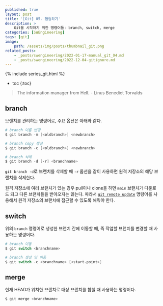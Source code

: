 ```yaml
---
published: true
layout: post
title: '[Git] 05. 협업하기'
description: >
    Git을 시작하기 위한 명령어들: branch, switch, merge
categories: [SWEngineering]
tags: [git]
image:
    path: /assets/img/posts/thumbnail_git.png
related_posts:
    - _posts/swengineering/2022-01-17-manual_git_04.md
    - _posts/swengineering/2022-12-04-gitignore.md
---
```

{% include series_git.html %}
* toc
{:toc}

> The information manager from Hell. - Linus Benedict Torvalds

## branch

브랜치를 관리하는 명령어로, 주요 옵션은 아래와 같다.  

```powershell
# branch 이름 변경
$ git branch -m [<oldbranch>] <newbranch>

# branch copy 생성
$ git branch -c [<oldbranch>] <newbranch>

# branch 삭제
$ git branch -d [-r] <branchname>
```

`git branch -d`로 브랜치를 삭제할 때 `-r` 옵션을 같이 사용하면 원격 저장소의 해당 브랜치를 삭제한다.  

원격 저장소에 여러 브랜치가 있는 경우 pull이나 clone을 하면 `main` 브랜치가 다운로드 되고 다른 브랜치들을 받아오지는 않는다. 따라서 [`git remote update`](/swengineering/manual_git_01/#remote) 명령어를 사용해서 원격 저장소의 브랜치에 접근할 수 있도록 해줘야 한다.  

## switch

위의 `branch` 명령어로 생성한 브랜치 간에 이동할 때, 즉 작업할 브랜치를 변경할 때 사용하는 명령어다.  

```powershell
# branch 이동
$ git switch <branchname>

# branch 생성 및 이동
$ git switch -c <branchname> [<start-point>]
```

## merge

현재 HEAD가 위치한 브랜치로 대상 브랜치를 합칠 때 사용하는 명령어다.  

```powershell
$ git merge <branchname>
```